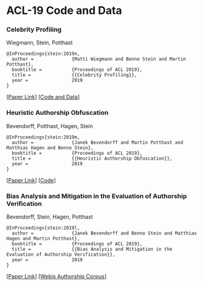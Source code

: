 # ACL-19 Code and Data

### Celebrity Profiling
Wiegmann, Stein, Potthast

    @InProceedings{stein:2019n,
      author =              {Matti Wiegmann and Benno Stein and Martin Potthast},
      booktitle =           {Proceedings of ACL 2019},
      title =               {{Celebrity Profiling}},
      year =                2019
    }
    
[[Paper Link](https://webis.de/downloads/publications/papers/stein_2019n.pdf)] [[Code and Data](./celebrity-profiling)]

### Heuristic Authorship Obfuscation
Bevendorff, Potthast, Hagen, Stein

    @InProceedings{stein:2019m,
      author =              {Janek Bevendorff and Martin Potthast and Matthias Hagen and Benno Stein},
      booktitle =           {Proceedings of ACL 2019},
      title =               {{Heuristic Authorship Obfuscation}},
      year =                2019
    }
  
[[Paper Link](https://webis.de/downloads/publications/papers/stein_2019m.pdf)] [[Code](https://github.com/webis-de/acl19-heuristic-authorship-obfuscation)]

### Bias Analysis and Mitigation in the Evaluation of Authorship Verification
Bevendorff, Stein, Hagen, Potthast

    @InProceedings{stein:2019l,
      author =              {Janek Bevendorff and Benno Stein and Matthias Hagen and Martin Potthast},
      booktitle =           {Proceedings of ACL 2019},
      title =               {{Bias Analysis and Mitigation in the Evaluation of Authorship Verification}},
      year =                2019
    }
    
[[Paper Link](https://webis.de/downloads/publications/papers/stein_2019l.pdf)] [[Webis Authorship Corpus](https://github.com/webis-de/NAACL-19/tree/master/corpus)]
